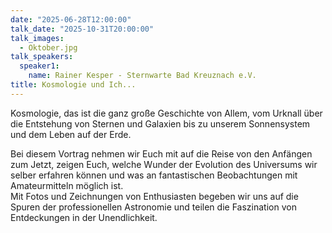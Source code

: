```yaml
---
date: "2025-06-28T12:00:00"
talk_date: "2025-10-31T20:00:00"
talk_images:
  - Oktober.jpg
talk_speakers:
  speaker1:
    name: Rainer Kesper - Sternwarte Bad Kreuznach e.V.
title: Kosmologie und Ich...
---
```


Kosmologie, das ist die ganz große Geschichte von Allem, vom Urknall über die Entstehung von Sternen und Galaxien bis zu unserem Sonnensystem und dem Leben auf der Erde. 

Bei diesem Vortrag nehmen wir Euch mit auf die Reise von den Anfängen zum Jetzt, zeigen Euch, welche Wunder der Evolution des Universums wir selber erfahren können und was an fantastischen Beobachtungen mit Amateurmitteln möglich ist.  
Mit Fotos und Zeichnungen von Enthusiasten begeben wir uns auf die Spuren der professionellen Astronomie und teilen die Faszination von Entdeckungen in der Unendlichkeit.